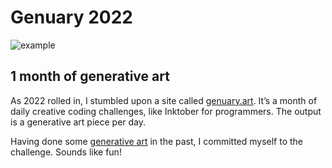 <!--{
	"template": "work",
	"data": "projects_byid.genuary2022"
}-->

# Genuary 2022

![example](../img/genuary2022_thumb.jpg)

## 1 month of generative art

As 2022 rolled in, I stumbled upon a site called <a href="https://genuary.art/" target="_blank">genuary.art</a>. It’s a month of daily creative coding challenges, like Inktober for programmers. The output is a generative art piece per day.

Having done some <a href="dimension1.html">generative art</a> in the past, I committed myself to the challenge. Sounds like fun!

